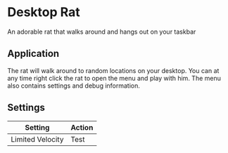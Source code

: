 # Desktop Rat

An adorable rat that walks around and hangs out on your taskbar

## Application
The rat will walk around to random locations on your desktop. You can at any time right click the rat to open the menu and play with him. The menu also contains settings and debug information.

## Settings
| Setting | Action|
|---------|-------|
|Limited Velocity| Test |